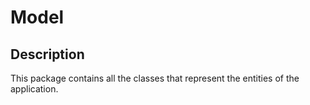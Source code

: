 # Model

## Description
This package contains all the classes that represent the entities of the application.
